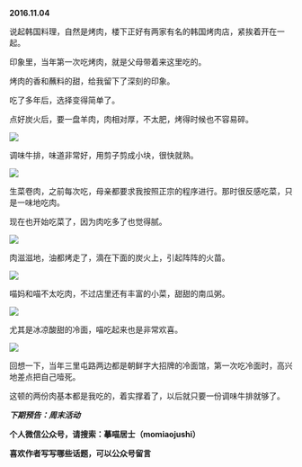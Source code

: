 
          
            
**2016.11.04**

说起韩国料理，自然是烤肉，楼下正好有两家有名的韩国烤肉店，紧挨着开在一起。

印象里，当年第一次吃烤肉，就是父母带着来这里吃的。

烤肉的香和蘸料的甜，给我留下了深刻的印象。

吃了多年后，选择变得简单了。

点好炭火后，要一盘羊肉，肉相对厚，不太肥，烤得时候也不容易碎。




![](//upload-images.jianshu.io/upload_images/51001-011765e45c07e889.jpg)




调味牛排，味道非常好，用剪子剪成小块，很快就熟。




![](//upload-images.jianshu.io/upload_images/51001-2617969d265834bb.jpg)




生菜卷肉，之前每次吃，母亲都要求我按照正宗的程序进行。那时很反感吃菜，只是一味地吃肉。

现在也开始吃菜了，因为肉吃多了也觉得腻。




![](//upload-images.jianshu.io/upload_images/51001-060c1a13a8faf324.jpg)




肉滋滋地，油都烤走了，滴在下面的炭火上，引起阵阵的火苗。




![](//upload-images.jianshu.io/upload_images/51001-78471864164eb048.jpg)




喵妈和喵不太吃肉，不过店里还有丰富的小菜，甜甜的南瓜粥。




![](//upload-images.jianshu.io/upload_images/51001-217ac8feaff68e00.jpg)




尤其是冰凉酸甜的冷面，喵吃起来也是非常欢喜。




![](//upload-images.jianshu.io/upload_images/51001-b657960485b83cf2.jpg)




回想一下，当年三里屯路两边都是朝鲜字大招牌的冷面馆，第一次吃冷面时，高兴地差点把自己噎死。

这顿的两份肉基本都是我吃的，着实撑着了，以后就只要一份调味牛排就够了。


***下期预告：周末活动***


**个人微信公众号，请搜索：摹喵居士（momiaojushi）**

**喜欢作者写写哪些话题，可以公众号留言**

          
        